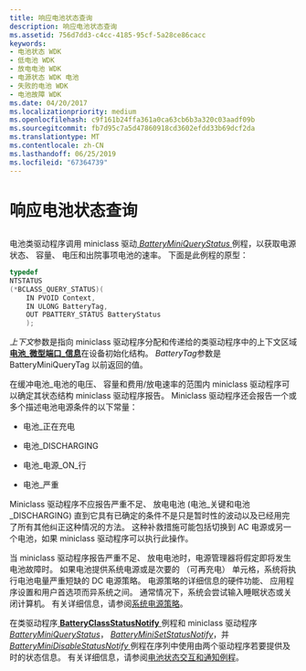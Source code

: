 ```yaml
---
title: 响应电池状态查询
description: 响应电池状态查询
ms.assetid: 756d7dd3-c4cc-4185-95cf-5a28ce86cacc
keywords:
- 电池状态 WDK
- 低电池 WDK
- 放电电池 WDK
- 电源状态 WDK 电池
- 失败的电池 WDK
- 电池故障 WDK
ms.date: 04/20/2017
ms.localizationpriority: medium
ms.openlocfilehash: c9f161b24ffa361a0ca63cb6b3a320c03aadf09b
ms.sourcegitcommit: fb7d95c7a5d47860918cd3602efdd33b69dcf2da
ms.translationtype: MT
ms.contentlocale: zh-CN
ms.lasthandoff: 06/25/2019
ms.locfileid: "67364739"
---
```

# <a name="responding-to-battery-status-queries"></a>响应电池状态查询


## <span id="ddk_responding_to_battery_status_queries_dg"></span><span id="DDK_RESPONDING_TO_BATTERY_STATUS_QUERIES_DG"></span>


电池类驱动程序调用 miniclass 驱动[ *BatteryMiniQueryStatus* ](https://docs.microsoft.com/windows/desktop/api/batclass/nc-batclass-bclass_query_status_callback)例程，以获取电源状态、 容量、 电压和出院事项电池的速率。 下面是此例程的原型：

```cpp
typedef
NTSTATUS
(*BCLASS_QUERY_STATUS)(
    IN PVOID Context,
    IN ULONG BatteryTag,
    OUT PBATTERY_STATUS BatteryStatus
    );
```

*上下文*参数是指向 miniclass 驱动程序分配和传递给的类驱动程序中的上下文区域[**电池\_微型端口\_信息**](https://docs.microsoft.com/windows/desktop/api/batclass/ns-batclass-battery_miniport_info)在设备初始化结构。 *BatteryTag*参数是 BatteryMiniQueryTag 以前返回的值。

在缓冲电池\_电池的电压、 容量和费用/放电速率的范围内 miniclass 驱动程序可以确定其状态结构 miniclass 驱动程序报告。 Miniclass 驱动程序还会报告一个或多个描述电池电源条件的以下常量：

-   电池\_正在充电

-   电池\_DISCHARGING

-   电池\_电源\_ON\_行

-   电池\_严重

Miniclass 驱动程序不应报告严重不足、 放电电池 (电池\_关键和电池\_DISCHARGING) 直到它具有已确定的条件不是只是暂时性的波动以及已经用完了所有其他纠正这种情况的方法。 这种补救措施可能包括切换到 AC 电源或另一个电池，如果 miniclass 驱动程序可以执行此操作。

当 miniclass 驱动程序报告严重不足、 放电电池时，电源管理器将假定即将发生电池故障时。 如果电池提供系统电源或是次要的 （可再充电） 单元格，系统将执行电池电量严重短缺的 DC 电源策略。 电源策略的详细信息的硬件功能、 应用程序设置和用户首选项而异系统之间。 通常情况下，系统会尝试输入睡眠状态或关闭计算机。 有关详细信息，请参阅[系统电源策略](https://docs.microsoft.com/windows-hardware/drivers/kernel/system-power-policy)。

在类驱动程序[ **BatteryClassStatusNotify** ](https://docs.microsoft.com/windows/desktop/api/batclass/nf-batclass-batteryclassstatusnotify)例程和 miniclass 驱动程序[ *BatteryMiniQueryStatus*](https://docs.microsoft.com/windows/desktop/api/batclass/nc-batclass-bclass_query_status_callback)， [ *BatteryMiniSetStatusNotify*](https://docs.microsoft.com/windows/desktop/api/batclass/nc-batclass-bclass_set_status_notify_callback)，并[ *BatteryMiniDisableStatusNotify* ](https://docs.microsoft.com/windows/desktop/api/batclass/nc-batclass-bclass_disable_status_notify_callback)例程在序列中使用由两个驱动程序若要提供及时的状态信息。 有关详细信息，请参阅[电池状态交互和通知例程](interaction-of-battery-status-and-notification-routines.md)。

 

 




